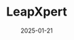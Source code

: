 ---  
layout: startup_page  
title: "LeapXpert"  
id: "leapxpert.com"  
permalink: "/leapxpertleapxpert.com01212025/"  
website: "https://www.leapxpert.com/"  
funding_round: "Series B"  
funding_amount: "$20M"  
investors: "Portage, Rockefeller Asset Management, Uncorrelated Ventures, the Partnership Fund for New York City"  
about: "LeapXpert provides enterprises with secure and compliant communication solutions. Their platform enables governed communication between employees and clients through various messaging channels, enhancing productivity and decision-making with Communication Intelligence. The platform integrates with popular messaging apps and enterprise systems, bridging the gap between consumer and enterprise-grade communications."  
markets: "Fintech, SaaS, Communications, Auditing and Compliance, Messaging, governance, Messaging applications"  
hq: "New York, New York, United States"  
founded_year: "2017"  
linkedin: "https://www.linkedin.com/company/leapxpert"  
twitter: "https://twitter.com/leapxpert"  
instagram: ""  
facebook: ""  
crunchbase: "https://www.crunchbase.com/organization/leapxpert-ltd"  
pitchbook: "https://pitchbook.com/profiles/company/277894-00"  

date_display: "21-Jan-2025"  
date: "2025-01-21"

# SEO Optimization  
meta_title: "LeapXpert - Series B Funding ($20M)"  
meta_description: "LeapXpert, LeapXpert provides enterprises with secure and compliant communication solutions. Their platform enables governed communication between employees and ..."  
meta_keywords: "LeapXpert, Fintech, SaaS, Communications, Auditing and Compliance, Messaging, governance, Messaging applications, Series B funding"  
canonical_url: "https://startup.projectstartups.com/leapxpertleapxpert.com01212025/"  
---